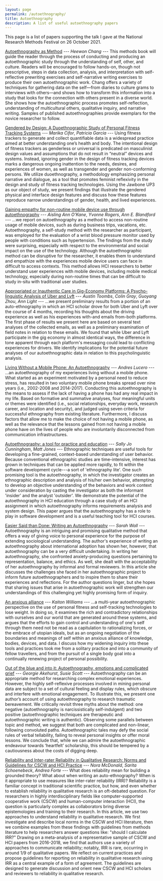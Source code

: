 ```yaml
---
layout: page
permalink: /autoethnography/
title: Autoethnography
description: A list of useful autoethnography papers
---
```


This page is a list of papers supporting the talk I gave at the National Research Methods Festival on 26 October 2021.

[Autoethnography as Method](https://www.routledge.com/Autoethnography-as-Method/Chang/p/book/9781598741230) --- *Heewon Chang* --- This methods book will guide the reader through the process of conducting and producing an autoethnographic study through the understanding of self, other, and culture. Readers will be encouraged to follow hands-on, though not prescriptive, steps in data collection, analysis, and interpretation with self-reflective prewriting exercises and self-narrative writing exercises to produce their own autoethnographic work. Chang offers a variety of techniques for gathering data on the self—from diaries to culture grams to interviews with others—and shows how to transform this information into a study that looks for the connection with others present in a diverse world. She shows how the autoethnographic process promotes self-reflection, understanding of multicultural others, qualitative inquiry, and narrative writing. Samples of published autoethnographies provide exemplars for the novice researcher to follow.

[Gendered by Design: A Duoethnographic Study of Personal Fitness Tracking Systems](https://dl.acm.org/doi/10.1145/3364685) --- *Marika Cifor*, *Patricia Garcia* --- Using fitness trackers to generate and collect quantifiable data is a widespread practice aimed at better understanding one’s health and body. The intentional design of fitness trackers as genderless or universal is predicated on masculinist design values and assumptions that do not result in “neutral” devices and systems. Instead, ignoring gender in the design of fitness tracking devices marks a dangerous ongoing inattention to the needs, desires, and experiences of women, as well as transgender and gender non-conforming persons. We utilize duoethnography, a methodology emphasizing personal narrative and dialogue, as a tool that promotes feminist reflexivity in the design and study of fitness tracking technologies. Using the Jawbone UP3 as our object of study, we present findings that illustrate the gendered physical and interface design features and discuss how these features reproduce narrow understandings of gender, health, and lived experiences.

[Gaining empathy for non-routine mobile device use through autoethnography](https://dl.acm.org/doi/10.1145/2556288.2557179) --- *Aisling Ann O'Kane*, *Yvonne Rogers*, *Ann E. Blandford* --- ...we report on autoethnography as a method to access non-routine usage of mobile devices, such as during business trips, vacations, etc. Autoethnography, a self-study method with the researcher as participant, was employed for the evaluation of a wrist blood pressure monitor used by people with conditions such as hypertension. The findings from the study were surprising, especially with respect to the environmental and social impact on the use of the technology. Although the autoethnographic method can be disruptive for the researcher, it enables them to understand and empathize with the experiences mobile device users can face in difficult to access contexts. This method allows HCI researchers to better understand user experiences with mobile devices, including mobile medical technology, especially during non-routine times that can be difficult to study in-situ with traditional user studies.

[Appropriated or Inauthentic Care in Gig-Economy Platforms: A Psycho-linguistic Analysis of Uber and Lyft](https://dl.acm.org/doi/10.1145/3170427.3188657) --- *Austin Toombs*, *Colin Gray*, *Guoyang Zhou*, *Ann Light* --- ...we present preliminary results from a portion of an auto-ethnography in which an HCI scholar drove for both Uber and Lyft over the course of 4 months, recording his thoughts about the driving experience as well as his experiences with-and emails from-both platforms. The first phase of results we present here are based on several text analyses of the collected emails, as well as a preliminary examination of field notes in relation to these emails. We found that while Uber and Lyft participate in the gig economy in almost identical ways, the difference in tone apparent through each platform's messaging could lead to conflicting experiences for drivers. We identify implications for the potential future analyses of our autoethnographic data in relation to this psycholinguistic analysis.

[Living Without a Mobile Phone: An Autoethnography](https://dl.acm.org/doi/10.1145/3196709.3196731) --- *Andres Lucero* --- ...an autoethnography of my experiences living without a mobile phone. What started as an experiment motivated by a personal need to reduce stress, has resulted in two voluntary mobile phone breaks spread over nine years (i.e., 2002-2008 and 2014-2017). Conducting this autoethnography is the means to assess if the lack of having a phone has had any real impact in my life. Based on formative and summative analyses, four meaningful units or themes were identified (i.e., social relationships, everyday work, research career, and location and security), and judged using seven criteria for successful ethnography from existing literature. Furthermore, I discuss factors that allow me to make the choice of not having a mobile phone, as well as the relevance that the lessons gained from not having a mobile phone have on the lives of people who are involuntarily disconnected from communication infrastructures.

[Autoethnography: a tool for practice and education](https://dl.acm.org/doi/10.1145/1073943.1073944) --- *Sally Jo Cunningham*, *Matt Jones* --- Ethnographic techniques are useful tools for developing a fine-grained, context-based understanding of user behavior. Because conventional ethnographic studies are time-intensive, interest has grown in techniques that can be applied more rapidly, to fit within the software development cycle---a sort of 'ethnography lite'. One such promising tool is the autoethnography, in which the investigator creates an ethnographic description and analysis of his/her own behavior, attempting to develop an objective understanding of the behaviors and work context under consideration by casting the investigator as both the informant 'insider' and the analyst 'outsider'. We demonstrate the potential of the autoethnography in HCI education through a case study of an HCI assignment in which autoethnography informs requirements analysis and system design. This paper argues that the autoethnography has a role to play in software development and is a useful teaching tool for HCI courses.

[Easier Said than Done: Writing an Autoethnography](https://journals.sagepub.com/doi/10.1177/160940690800700103) --- *Sarah Wall* --- Autoethnography is an intriguing and promising qualitative method that offers a way of giving voice to personal experience for the purpose of extending sociological understanding. The author's experience of writing an autoethnography about international adoption has shown her, however, that autoethnography can be a very difficult undertaking. In writing her autoethnography, she confronted anxiety-producing questions pertaining to representation, balance, and ethics. As well, she dealt with the acceptability of her autoethnography by informal and formal reviewers. In this article she discusses the challenges she faced in her autoethnographic project to inform future autoethnographers and to inspire them to share their experiences and reflections. For the author questions linger, but she hopes that sharing issues that arise in autoethnographic work will strengthen our understandings of this challenging yet highly promising form of inquiry.

[An anxious alliance](https://dl.acm.org/doi/10.7146/aahcc.v1i1.21146) --- *Kaiton Williams* --- ...a multi-year autoethnographic perspective on the use of personal fitness and self-tracking technologies to lose weight. In doing so, it examines the rich and contradictory relationships with ourselves and our world that are generated around these systems, and argues that the efforts to gain control and understanding of one's self through them need not be read as a capitulation to rationalizing forces, or the embrace of utopian ideals, but as an ongoing negotiation of the boundaries and meanings of self within an anxious alliance of knowledge, bodies, devices, and data. I discuss how my widening inquiry into these tools and practices took me from a solitary practice and into a community of fellow travellers, and from the pursuit of a single body goal into a continually renewing project of personal possibility.

[Out of the blue and into it: Autoethnography, emotions and complicated grief](https://journals.sagepub.com/doi/full/10.1177/14687941211033456) --- *Georgie Akehurst*, *Susie Scott* --- Autoethnography can be an appropriate method for researching complex emotional experiences. However, the highly self-reflexive processes involved in mining personal data are subject to a set of cultural feeling and display rules, which obscure and interfere with emotional engagement. To illustrate this, we present one author’s account of using autoethnography to research traumatic bereavement. We critically revisit three myths about the method: one negative (autoethnography is narcissistically self-indulgent) and two positive (autoethnographic techniques are therapeutic and autoethnographic writing is authentic). Observing some parallels between topic and method, we suggest that both are complicated and non-linear, following convoluted paths. Autoethnographic tales may defy the social rules of verbal tellability, failing to reveal personal insights or offer moral lessons. We conclude that, while we can admire the autoethnographic endeavour towards ‘heartfelt’ scholarship, this should be tempered by a cautiousness about the costs of digging deep.

[Reliability and Inter-rater Reliability in Qualitative Research: Norms and Guidelines for CSCW and HCI Practice](https://dl.acm.org/doi/10.1145/3359174) --- *Nora McDonald*, *Sarita Schoenebeck*, *Andrea Forte* --- What does reliability mean for building a grounded theory? What about when writing an auto-ethnography? When is it appropriate to use measures like inter-rater reliability (IRR)? Reliability is a familiar concept in traditional scientific practice, but how, and even whether to establish reliability in qualitative research is an oft-debated question. For researchers in highly interdisciplinary fields like computer-supported cooperative work (CSCW) and human-computer interaction (HCI), the question is particularly complex as collaborators bring diverse epistemologies and training to their research. In this article, we use two approaches to understand reliability in qualitative research. We first investigate and describe local norms in the CSCW and HCI literature, then we combine examples from these findings with guidelines from methods literature to help researchers answer questions like: "should I calculate IRR?" Drawing on a meta-analysis of a representative sample of CSCW and HCI papers from 2016-2018, we find that authors use a variety of approaches to communicate reliability; notably, IRR is rare, occurring in around 1/9 of qualitative papers. We reflect on current practices and propose guidelines for reporting on reliability in qualitative research using IRR as a central example of a form of agreement. The guidelines are designed to generate discussion and orient new CSCW and HCI scholars and reviewers to reliability in qualitative research.
